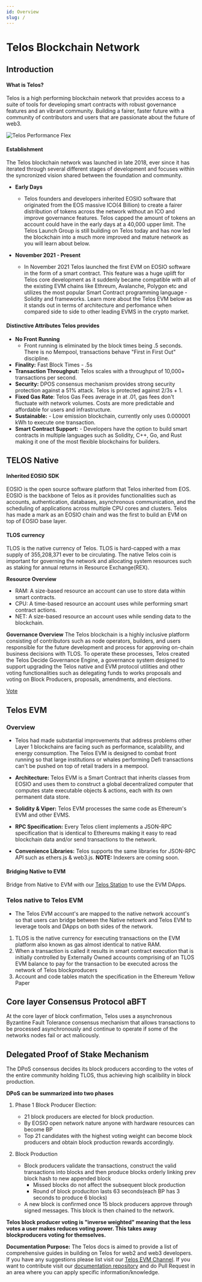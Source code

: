 ```yaml
---
id: Overview
slug: /
---
```


# Telos Blockchain Network


## Introduction

#### What is Telos? 

Telos is a high performing blockchain network that provides access to a suite of tools for developing smart contracts with robust governance features and an vibrant community. Building a fairer, faster future with a community of contributors and users that are passionate about the future of web3. 

![Telos Performance Flex](/img/Telos_Infographic.png)


#### Establishment

The Telos blockchain network was launched in late 2018, ever since it has iterated through several different stages of development and focuses within the syncronized vision shared between the foundation and community. 

- **Early Days** 
    - Telos founders and developers inherited EOSIO software that originated from the EOS massive ICO(4 Billion) to create a fairer distribution of tokens across the network without an ICO and improve governance features. Telos capped the amount of tokens an account could have in the early days at a 40,000 upper limit. The Telos Launch Group is still building on Telos today and has now led the blockchain into a much more improved and mature network as you will learn about below. 

- **November 2021 - Present**
    - In November 2021 Telos launched the first EVM on EOSIO software in the form of a smart contract. This feature was a huge uplift for Telos core development as it suddenly became compatible with all of the existing EVM chains like Ethreum, Avalanche, Polygon etc and utilizes the most popular Smart Contract programming language - Solidity and frameworks. Learn more about the Telos EVM below as it stands out in terms of architecture and perfomance when compared side to side to other leading EVMS in the crypto market. 

#### Distinctive Attributes Telos provides

- **No Front Running**
    - Front running is eliminated by the block times being .5 seconds. There is no Mempool, transactions behave "First in First Out" discipline. 
- **Finality:** Fast Block Times - .5s
- **Transaction Throughput:** Telos scales with a throughput of 10,000+ transactions per second. 
- **Security:** DPOS consensus mechanism provides strong security protection against a 51% attack. Telos is protected against 2/3s + 1. 
- **Fixed Gas Rate**: Telos Gas Fees average in at .01, gas fees don't fluctuate with network volumes. Costs are more predictable and affordable for users and infrastructure. 
- **Sustainable:** - Low emission blockchain, currently only uses 0.000001 kWh to execute one transaction.
- **Smart Contract Support:** - Developers have the option to build smart contracts in multiple languages such as Solidity, C++, Go, and Rust making it one of the most flexible blockchains for builders. 




## TELOS Native

#### Inherited EOSIO SDK

EOSIO is the open source software platform that Telos inherited from EOS. EOSIO is the backbone of Telos as it provides functionalities such as accounts, authentication, databases, asynchronous communication, and the scheduling of applications across multiple CPU cores and clusters. Telos has made a mark as an EOSIO chain and was the first to build an EVM on top of EOSIO base layer.

#### TLOS currency

TLOS is the native currency of Telos. TLOS is hard-capped with a max supply of 355,208,371 ever to be circulating. The native Telos coin is important for governing the network and allocating system resources such as staking for annual returns in Resource Exchange(REX). 


**Resource Overview**
- RAM: A size-based resource an account can use to store data within smart contracts.
- CPU: A time-based resource an account uses while performing smart contract actions.
- NET: A size-based resource an account uses while sending data to the blockchain.

**Governance Overview**
The Telos blockchain is a highly inclusive platform consisting of contributors such as node operators, builders, and users responsible for the future development and process for approving on-chain business decisions with TLOS. To operate these processes, Telos created the Telos Decide Governance Engine, a governance system designed to support upgrading the Telos native and EVM protocol utilities and other voting functionalities such as delegating funds to works proposals and voting on Block Producers, proposals, amendments, and elections.

[Vote](https://app.telos.net/)

## Telos EVM

### Overview

- Telos had made substantial improvements that address problems other Layer 1 blockchains are facing such as performance, scalability, and energy consumption. The Telos EVM is designed to combat front running so that large institutions or whales performing Defi transactions can't be pushed on top of retail traders in a mempool.


- **Architecture:** Telos EVM is a Smart Contract that inherits classes from EOSIO and uses them to construct a global decentralized computer that computes state executable objects & actions, each with its own permanent data store.
- **Solidity & Viper:** Telos EVM processes the same code as Ethereum's EVM and other EVMS. 
- **RPC Specification:** Every Telos client implements a JSON-RPC specification that is identical to Ethereums making it easy to read blockchain data and/or send transactions to the network. 
- **Convenience Libraries:** Telos supports the same libraries for JSON-RPC API such as ethers.js & web3.js. **NOTE:** Indexers are coming soon. 

#### Bridging Native to EVM
Bridge from Native to EVM with our [Telos Station](https://wallet.telos.net/balance) to use the EVM DApps. 

### Telos native to Telos EVM
- The Telos EVM account's are mapped to the native network account's so that users can bridge between the Native netowrk and Telos EVM to leverage tools and DApps on both sides of the network. 

1. TLOS is the native currency for executing transactions on the EVM platform also known as gas almost identical to native RAM. 
2. When a transaction is called it results in smart contract execution that is initially controlled by Externally Owned accounts comprising of an TLOS EVM balance to pay for the transaction to be executed across the network of Telos blockproducers
3. Account and code tables match the specification in the Ethereum Yellow Paper

## Core layer Consensus Protocol aBFT

At the core layer of block confirmation, Telos uses a asynchronous Byzantine Fault Tolerance consensus mechanism that allows transactions to be processed asynchronously and continue to operate if some of the networks nodes fail or act malicously. 



## Delegated Proof of Stake Mechanism

The DPoS consensus decides its block producers according to the votes of the entire community holding TLOS, thus achieving high scalibility in block production. 

**DPoS can be summarized into two phases**

1. Phase 1 Block Producer Election: 
    - 21 block producers are elected for block production.
    - By EOSIO open network nature anyone with hardware resources can become BP
    - Top 21 candidates with the highest voting weight can become block producers and obtain block production rewards accordingly. 

2. Block Production
    - Block producers validate the transactions, construct the valid transactions into blocks and then produce blocks orderly linking prev block hash to new appended block
        - Missed blocks do not affect the subsequent block production
        - Round of block produciton lasts 63 seconds(each BP has 3 seconds to produce 6 blocks)
    - A new block is confirmed once 15 block producers approve through signed messages. This block is then chained to the network. 

 

__Telos block producer voting is "inverse weighted" meaning that the less votes a user makes reduces voting power. This takes away blockproducers voting for themselves.__

**Documentation Purpose:** The Telos docs is aimed to provide a list of comprehensive guides in building on Telos for web2 and web3 developers. If you have any suggestions please list visit our [Telos EVM Channel](https://t.me/TelosEVMDevs). If you want to contribute visit our [documentation repository](https://github.com/telosnetwork/telos-docs) and do Pull Request in an area where you can apply specific information/knowledge. 